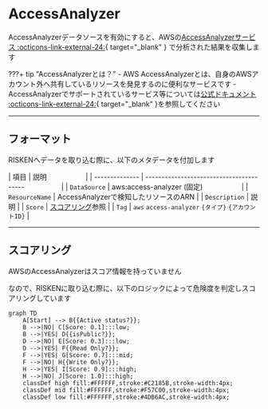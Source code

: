 # AccessAnalyzer

AccessAnalyzerデータソースを有効にすると、AWSの[AccessAnalyzerサービス :octicons-link-external-24:](https://docs.aws.amazon.com/IAM/latest/UserGuide/what-is-access-analyzer.html){ target="_blank" } で分析された結果を収集します

???+ tip "AccessAnalyzerとは？"
    - AWS AccessAnalyzerとは、自身のAWSアカウント外へ共有しているリソースを発見するのに便利なサービスです
    - AccessAnalyzerでサポートされているサービス等については[公式ドキュメント :octicons-link-external-24:](https://docs.aws.amazon.com/IAM/latest/UserGuide/access-analyzer-resources.html){ target="_blank" }を参照してください

---

## フォーマット

RISKENへデータを取り込む際に、以下のメタデータを付加します

| 項目            | 説明                                    　　　　　  |
| -------------- | ---------------------------------------- 　　　　　|
| `DataSource`   | aws:access-analyzer (固定)               　　　　　 |
| `ResourceName` | AccessAnalyzerで検知したリソースのARN                |
| `Description`  | 説明                                              |
| `Score`        | [スコアリング](/aws/accessanalyzer/#_2)参照         |
| `Tag`          | `aws` `access-analyzer` `{タイプ}` `{アカウントID}` |

---

## スコアリング

AWSのAccessAnalyzerはスコア情報を持っていません

なので、RISKENに取り込む際に、以下のロジックによって危険度を判定しスコアリングしています

```mermaid
graph TD
    A[Start] --> B{{Active status?}};
    B -->|NO| C[Score: 0.1]:::low;
    B -->|YES| D{{isPublic?}};
    D -->|NO| E[Score: 0.3]:::low;
    D -->|YES| F{{Read Only?}};
    F -->|YES| G[Score: 0.7]:::mid;
    F -->|NO| H{{Write Only?}};
    H -->|YES| I[Score: 0.9]:::high;
    H -->|NO| J[Score: 1.0]:::high;
    classDef high fill:#FFFFFF,stroke:#C2185B,stroke-width:4px;
    classDef mid fill:#FFFFFF,stroke:#F57C00,stroke-width:4px;
    classDef low fill:#FFFFFF,stroke:#4DB6AC,stroke-width:4px;
```
